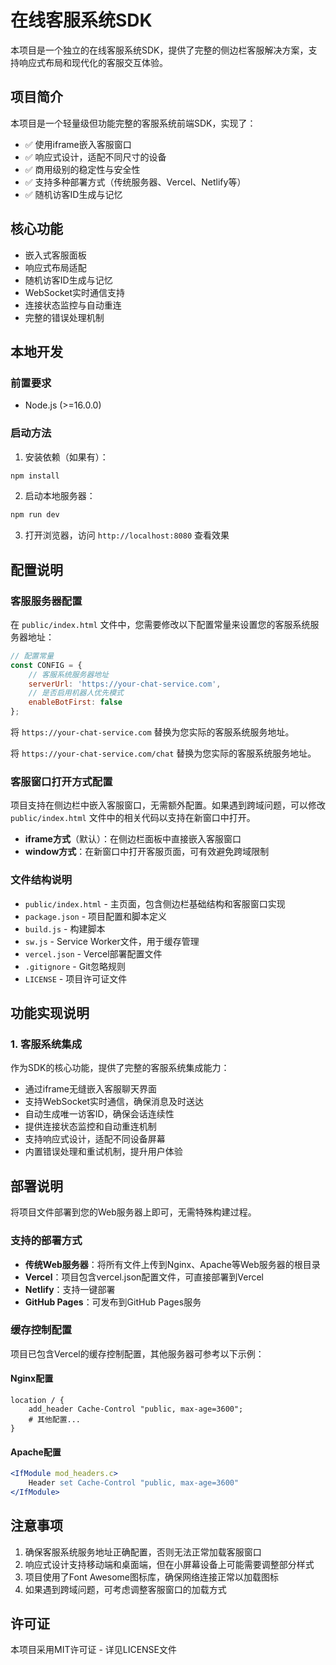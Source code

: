# 在线客服系统SDK

本项目是一个独立的在线客服系统SDK，提供了完整的侧边栏客服解决方案，支持响应式布局和现代化的客服交互体验。

## 项目简介

本项目是一个轻量级但功能完整的客服系统前端SDK，实现了：

- ✅ 使用iframe嵌入客服窗口
- ✅ 响应式设计，适配不同尺寸的设备
- ✅ 商用级别的稳定性与安全性
- ✅ 支持多种部署方式（传统服务器、Vercel、Netlify等）
- ✅ 随机访客ID生成与记忆

## 核心功能

- 嵌入式客服面板
- 响应式布局适配
- 随机访客ID生成与记忆
- WebSocket实时通信支持
- 连接状态监控与自动重连
- 完整的错误处理机制

## 本地开发

### 前置要求

- Node.js (>=16.0.0)

### 启动方法

1. 安装依赖（如果有）：
```bash
npm install
```

2. 启动本地服务器：
```bash
npm run dev
```

3. 打开浏览器，访问 `http://localhost:8080` 查看效果

## 配置说明

### 客服服务器配置

在 `public/index.html` 文件中，您需要修改以下配置常量来设置您的客服系统服务器地址：

```javascript
// 配置常量
const CONFIG = {
    // 客服系统服务器地址
    serverUrl: 'https://your-chat-service.com',
    // 是否启用机器人优先模式
    enableBotFirst: false
};
```

将 `https://your-chat-service.com` 替换为您实际的客服系统服务地址。

将 `https://your-chat-service.com/chat` 替换为您实际的客服系统服务地址。

### 客服窗口打开方式配置

项目支持在侧边栏中嵌入客服窗口，无需额外配置。如果遇到跨域问题，可以修改 `public/index.html` 文件中的相关代码以支持在新窗口中打开。

- **iframe方式**（默认）：在侧边栏面板中直接嵌入客服窗口
- **window方式**：在新窗口中打开客服页面，可有效避免跨域限制

### 文件结构说明

- `public/index.html` - 主页面，包含侧边栏基础结构和客服窗口实现
- `package.json` - 项目配置和脚本定义
- `build.js` - 构建脚本
- `sw.js` - Service Worker文件，用于缓存管理
- `vercel.json` - Vercel部署配置文件
- `.gitignore` - Git忽略规则
- `LICENSE` - 项目许可证文件

## 功能实现说明

### 1. 客服系统集成

作为SDK的核心功能，提供了完整的客服系统集成能力：
- 通过iframe无缝嵌入客服聊天界面
- 支持WebSocket实时通信，确保消息及时送达
- 自动生成唯一访客ID，确保会话连续性
- 提供连接状态监控和自动重连机制
- 支持响应式设计，适配不同设备屏幕
- 内置错误处理和重试机制，提升用户体验

## 部署说明

将项目文件部署到您的Web服务器上即可，无需特殊构建过程。

### 支持的部署方式

- **传统Web服务器**：将所有文件上传到Nginx、Apache等Web服务器的根目录
- **Vercel**：项目包含vercel.json配置文件，可直接部署到Vercel
- **Netlify**：支持一键部署
- **GitHub Pages**：可发布到GitHub Pages服务

### 缓存控制配置

项目已包含Vercel的缓存控制配置，其他服务器可参考以下示例：

#### Nginx配置
```nginx
location / {
    add_header Cache-Control "public, max-age=3600";
    # 其他配置...
}
```

#### Apache配置
```apache
<IfModule mod_headers.c>
    Header set Cache-Control "public, max-age=3600"
</IfModule>
```

## 注意事项

1. 确保客服系统服务地址正确配置，否则无法正常加载客服窗口
2. 响应式设计支持移动端和桌面端，但在小屏幕设备上可能需要调整部分样式
3. 项目使用了Font Awesome图标库，确保网络连接正常以加载图标
4. 如果遇到跨域问题，可考虑调整客服窗口的加载方式

## 许可证

本项目采用MIT许可证 - 详见LICENSE文件